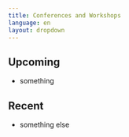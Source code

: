 ```yaml
---
title: Conferences and Workshops
language: en
layout: dropdown
---
```


## Upcoming

- something

## Recent

- something else

